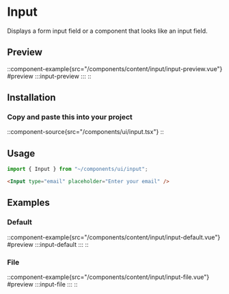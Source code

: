 # Input
Displays a form input field or a component that looks like an input field.

## Preview
::component-example{src="/components/content/input/input-preview.vue"}
#preview
  :::input-preview
  :::
::


## Installation
### Copy and paste this into your project
::component-source{src="/components/ui/input.tsx"}
::

## Usage

```ts
import { Input } from "~/components/ui/input";
```

```html
<Input type="email" placeholder="Enter your email" />
```

## Examples
### Default 
::component-example{src="/components/content/input/input-default.vue"}
#preview
  :::input-default
  :::
::

### File
::component-example{src="/components/content/input/input-file.vue"}
#preview
  :::input-file
  :::
::

